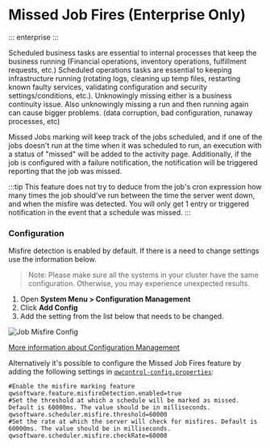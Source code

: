 # Missed Job Fires (Enterprise Only)
::: enterprise
:::

Scheduled business tasks are essential to internal processes that keep the business running (Financial operations, inventory operations, fulfillment requests, etc.) Scheduled operations tasks are essential to keeping infrastructure running (rotating logs, cleaning up temp files, restarting known faulty services, validating configuration and security settings/conditions, etc.). Unknowingly missing either is a business continuity issue. Also unknowingly missing a run and then running again can cause bigger problems. (data corruption, bad configuration, runaway processes, etc)

Missed Jobs marking will keep track of the jobs scheduled, and if one of the jobs doesn't run at the time when it was scheduled
to run, an execution with a status of "missed" will be added to the activity page. Additionally, if the job is configured with a failure notification, the notification
will be triggered reporting that the job was missed.

:::tip
This feature does not try to deduce from the job's cron expression how many times the job should've run between the time the server went down, and when the misfire was detected.
You will only get 1 entry or triggered notification in the event that a schedule was missed.
:::

### Configuration

Misfire detection is enabled by default.  If there is a need to change settings use the information below.

> Note: Please make sure all the systems in your cluster have the same configuration. Otherwise, you may experience unexpected results.

1. Open **System Menu > Configuration Management**
1. Click **Add Config**
1. Add the setting from the list below that needs to be changed.

![Job Misfire Config](@assets/img/misfire-config-mgmt.png)

[More information about Configuration Management](/manual/configuration-mgmt/configmgmt.md)

Alternatively it's possible to configure the Missed Job Fires feature by adding the following settings in [`qwcontrol-config.properties`](/administration/configuration/config-file-reference.html#qwcontrol-config-properties):

```properties
#Enable the misfire marking feature
qwsoftware.feature.misfireDetection.enabled=true
#Set the threshold at which a schedule will be marked as missed. Default is 60000ms. The value should be in milliseconds.
qwsoftware.scheduler.misfire.threshold=60000
#Set the rate at which the server will check for misfires. Default is 60000ms. The value should be in milliseconds.
qwsoftware.scheduler.misfire.checkRate=60000
```
